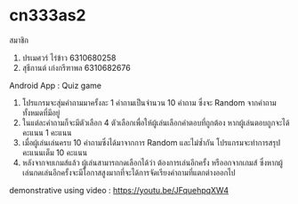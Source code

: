# cn333as2
สมาชิก 
1. ปรเมศวร์ ไร่ข้าว 6310680258  
2. สุธีกานต์ เก่งกรีฑาพล 6310682676

Android App : Quiz game 
1. โปรแกรมจะสุ่มคำถามมาครั้งละ 1 คำถามเป็นจำนวน 10 คำถาม ซึ่งจะ Random จากคำถามทั้งหมดที่มีอยู่ 
2. ในแต่ละคำถามก็จะมีตัวเลือก 4 ตัวเลือกเพื่อให้ผู้เล่นเลือกคำตอบที่ถูกต้อง หากผู้เล่นตอบถูกจะได้คะแนน 1 คะแนน 
3. เมื่อผู้เล่นเล่นครบ 10 คำถามซึ่งได้มาจากการ Random และไม่ซ้ำกัน โปรแกรมจะทำการสรุปคะแนนเต็ม 10 คะแนน
4. หลังจากจบเกมส์แล้ว ผู้เล่นสามารถกดเลือกได้ว่า ต้องการเล่นอีกครั้ง หรืออกจากเกมส์ ซึ่งหากผู้เล่นกดเล่นอีกครั้งจะมีโอกาสสูงมากที่จะได้การจัดเรียงคำถามที่แตกต่างออกไป

demonstrative using video : https://youtu.be/JFquehpqXW4

